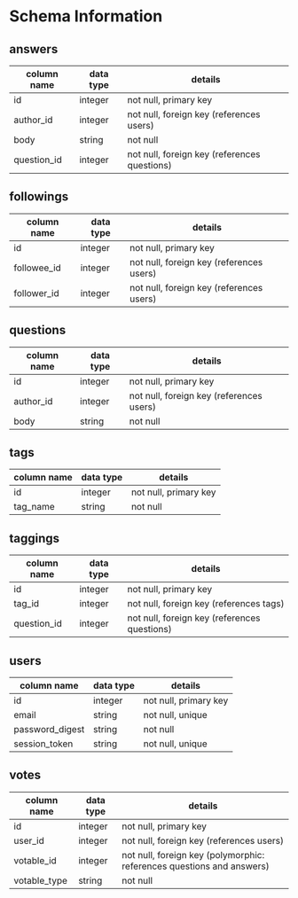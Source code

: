 # Schema Information

## answers
column name | data type | details
------------|-----------|-----------------------
id          | integer   | not null, primary key
author_id   | integer   | not null, foreign key (references users)
body        | string    | not null
question_id | integer   | not null, foreign key (references questions)

## followings
column name | data type | details
------------|-----------|-----------------------
id          | integer   | not null, primary key
followee_id | integer   | not null, foreign key (references users)
follower_id | integer   | not null, foreign key (references users)

## questions
column name | data type | details
------------|-----------|-----------------------
id          | integer   | not null, primary key
author_id   | integer   | not null, foreign key (references users)
body        | string    | not null

## tags
column name | data type | details
------------|-----------|-----------------------
id          | integer   | not null, primary key
tag_name    | string    | not null

## taggings
column name | data type | details
------------|-----------|-----------------------
id          | integer   | not null, primary key
tag_id      | integer   | not null, foreign key (references tags)
question_id | integer   | not null, foreign key (references questions)

## users
column name     | data type | details
----------------|-----------|-----------------------
id              | integer   | not null, primary key
email           | string    | not null, unique
password_digest | string    | not null
session_token   | string    | not null, unique

## votes
column name     | data type | details
----------------|-----------|-----------------------
id              | integer   | not null, primary key
user_id         | integer   | not null, foreign key (references users)
votable_id      | integer   | not null, foreign key (polymorphic: references questions and answers)
votable_type    | string    | not null
